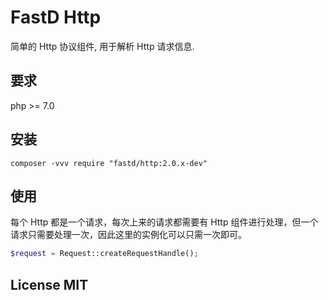 # FastD Http

简单的 Http 协议组件, 用于解析 Http 请求信息.

## 要求

php >= 7.0

## 安装

```
composer -vvv require "fastd/http:2.0.x-dev"
```

## 使用

每个 Http 都是一个请求，每次上来的请求都需要有 Http 组件进行处理，但一个请求只需要处理一次，因此这里的实例化可以只需一次即可。

```php
$request = Request::createRequestHandle();
```

## License MIT
